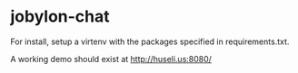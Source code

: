 # jobylon-chat
For install, setup a virtenv with the packages specified in requirements.txt.

A working demo should exist at http://huseli.us:8080/
